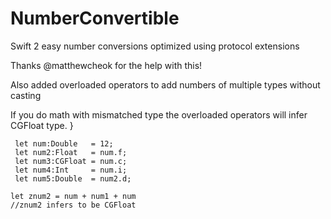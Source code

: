 # NumberConvertible
Swift 2 easy number conversions optimized using protocol extensions

Thanks @matthewcheok for the help with this!

Also added overloaded operators to add numbers of multiple types without casting

If you do math with mismatched type the overloaded operators will infer CGFloat type.
}
```
 let num:Double   = 12;
 let num2:Float   = num.f;
 let num3:CGFloat = num.c;
 let num4:Int     = num.i;
 let num5:Double  = num2.d;

let znum2 = num + num1 + num
//znum2 infers to be CGFloat
```
